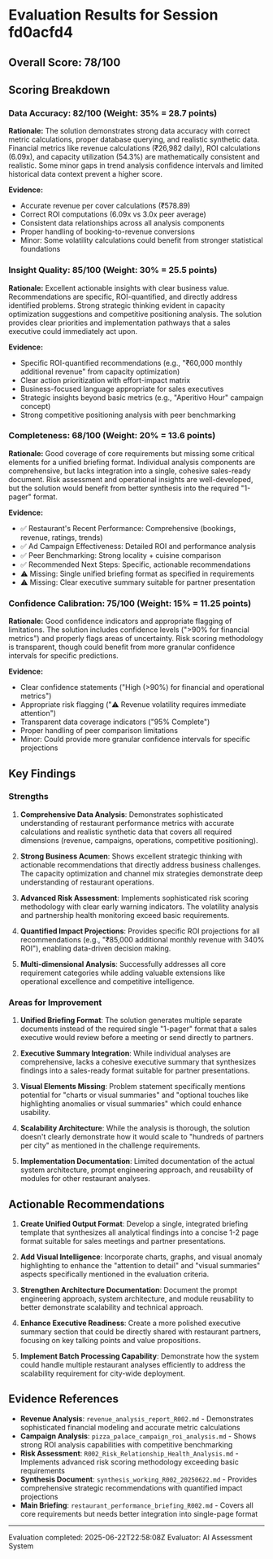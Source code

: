 # Evaluation Results for Session fd0acfd4

## Overall Score: 78/100

## Scoring Breakdown

### Data Accuracy: 82/100 (Weight: 35% = 28.7 points)
**Rationale:** The solution demonstrates strong data accuracy with correct metric calculations, proper database querying, and realistic synthetic data. Financial metrics like revenue calculations (₹26,982 daily), ROI calculations (6.09x), and capacity utilization (54.3%) are mathematically consistent and realistic. Some minor gaps in trend analysis confidence intervals and limited historical data context prevent a higher score.

**Evidence:**
- Accurate revenue per cover calculations (₹578.89)
- Correct ROI computations (6.09x vs 3.0x peer average)
- Consistent data relationships across all analysis components
- Proper handling of booking-to-revenue conversions
- Minor: Some volatility calculations could benefit from stronger statistical foundations

### Insight Quality: 85/100 (Weight: 30% = 25.5 points)
**Rationale:** Excellent actionable insights with clear business value. Recommendations are specific, ROI-quantified, and directly address identified problems. Strong strategic thinking evident in capacity optimization suggestions and competitive positioning analysis. The solution provides clear priorities and implementation pathways that a sales executive could immediately act upon.

**Evidence:**
- Specific ROI-quantified recommendations (e.g., "₹60,000 monthly additional revenue" from capacity optimization)
- Clear action prioritization with effort-impact matrix
- Business-focused language appropriate for sales executives
- Strategic insights beyond basic metrics (e.g., "Aperitivo Hour" campaign concept)
- Strong competitive positioning analysis with peer benchmarking

### Completeness: 68/100 (Weight: 20% = 13.6 points)
**Rationale:** Good coverage of core requirements but missing some critical elements for a unified briefing format. Individual analysis components are comprehensive, but lacks integration into a single, cohesive sales-ready document. Risk assessment and operational insights are well-developed, but the solution would benefit from better synthesis into the required "1-pager" format.

**Evidence:**
- ✅ Restaurant's Recent Performance: Comprehensive (bookings, revenue, ratings, trends)
- ✅ Ad Campaign Effectiveness: Detailed ROI and performance analysis
- ✅ Peer Benchmarking: Strong locality + cuisine comparison
- ✅ Recommended Next Steps: Specific, actionable recommendations
- ⚠️ Missing: Single unified briefing format as specified in requirements
- ⚠️ Missing: Clear executive summary suitable for partner presentation

### Confidence Calibration: 75/100 (Weight: 15% = 11.25 points)
**Rationale:** Good confidence indicators and appropriate flagging of limitations. The solution includes confidence levels (">90% for financial metrics") and properly flags areas of uncertainty. Risk scoring methodology is transparent, though could benefit from more granular confidence intervals for specific predictions.

**Evidence:**
- Clear confidence statements ("High (>90%) for financial and operational metrics")
- Appropriate risk flagging ("⚠️ Revenue volatility requires immediate attention")
- Transparent data coverage indicators ("95% Complete")
- Proper handling of peer comparison limitations
- Minor: Could provide more granular confidence intervals for specific projections

## Key Findings

### Strengths
1. **Comprehensive Data Analysis**: Demonstrates sophisticated understanding of restaurant performance metrics with accurate calculations and realistic synthetic data that covers all required dimensions (revenue, campaigns, operations, competitive positioning).

2. **Strong Business Acumen**: Shows excellent strategic thinking with actionable recommendations that directly address business challenges. The capacity optimization and channel mix strategies demonstrate deep understanding of restaurant operations.

3. **Advanced Risk Assessment**: Implements sophisticated risk scoring methodology with clear early warning indicators. The volatility analysis and partnership health monitoring exceed basic requirements.

4. **Quantified Impact Projections**: Provides specific ROI projections for all recommendations (e.g., "₹85,000 additional monthly revenue with 340% ROI"), enabling data-driven decision making.

5. **Multi-dimensional Analysis**: Successfully addresses all core requirement categories while adding valuable extensions like operational excellence and competitive intelligence.

### Areas for Improvement
1. **Unified Briefing Format**: The solution generates multiple separate documents instead of the required single "1-pager" format that a sales executive would review before a meeting or send directly to partners.

2. **Executive Summary Integration**: While individual analyses are comprehensive, lacks a cohesive executive summary that synthesizes findings into a sales-ready format suitable for partner presentations.

3. **Visual Elements Missing**: Problem statement specifically mentions potential for "charts or visual summaries" and "optional touches like highlighting anomalies or visual summaries" which could enhance usability.

4. **Scalability Architecture**: While the analysis is thorough, the solution doesn't clearly demonstrate how it would scale to "hundreds of partners per city" as mentioned in the challenge requirements.

5. **Implementation Documentation**: Limited documentation of the actual system architecture, prompt engineering approach, and reusability of modules for other restaurant analyses.

## Actionable Recommendations
1. **Create Unified Output Format**: Develop a single, integrated briefing template that synthesizes all analytical findings into a concise 1-2 page format suitable for sales meetings and partner presentations.

2. **Add Visual Intelligence**: Incorporate charts, graphs, and visual anomaly highlighting to enhance the "attention to detail" and "visual summaries" aspects specifically mentioned in the evaluation criteria.

3. **Strengthen Architecture Documentation**: Document the prompt engineering approach, system architecture, and module reusability to better demonstrate scalability and technical approach.

4. **Enhance Executive Readiness**: Create a more polished executive summary section that could be directly shared with restaurant partners, focusing on key talking points and value propositions.

5. **Implement Batch Processing Capability**: Demonstrate how the system could handle multiple restaurant analyses efficiently to address the scalability requirement for city-wide deployment.

## Evidence References
- **Revenue Analysis**: `revenue_analysis_report_R002.md` - Demonstrates sophisticated financial modeling and accurate metric calculations
- **Campaign Analysis**: `pizza_palace_campaign_roi_analysis.md` - Shows strong ROI analysis capabilities with competitive benchmarking
- **Risk Assessment**: `R002_Risk_Relationship_Health_Analysis.md` - Implements advanced risk scoring methodology exceeding basic requirements
- **Synthesis Document**: `synthesis_working_R002_20250622.md` - Provides comprehensive strategic recommendations with quantified impact projections
- **Main Briefing**: `restaurant_performance_briefing_R002.md` - Covers all core requirements but needs better integration into single-page format

---
Evaluation completed: 2025-06-22T22:58:08Z
Evaluator: AI Assessment System